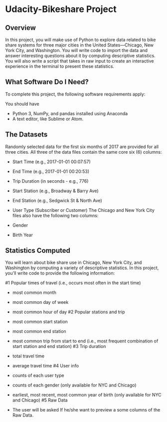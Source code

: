 # Udacity-Bikeshare Project

## Overview
In this project, you will make use of Python to explore data related to bike share systems for three major cities in the United States—Chicago, New York City, and Washington. You will write code to import the data and answer interesting questions about it by computing descriptive statistics. You will also write a script that takes in raw input to create an interactive experience in the terminal to present these statistics.

## What Software Do I Need?
To complete this project, the following software requirements apply:

You should have
* Python 3, NumPy, and pandas installed using Anaconda
* A text editor, like Sublime or Atom.

## The Datasets
Randomly selected data for the first six months of 2017 are provided for all three cities. All three of the data files contain the same core six (6) columns:

* Start Time (e.g., 2017-01-01 00:07:57)
* End Time (e.g., 2017-01-01 00:20:53)
* Trip Duration (in seconds - e.g., 776)
* Start Station (e.g., Broadway & Barry Ave)
* End Station (e.g., Sedgwick St & North Ave)
* User Type (Subscriber or Customer)
The Chicago and New York City files also have the following two columns:

* Gender
* Birth Year

## Statistics Computed
You will learn about bike share use in Chicago, New York City, and Washington by computing a variety of descriptive statistics. In this project, you'll write code to provide the following information:

#1 Popular times of travel (i.e., occurs most often in the start time)

* most common month
* most common day of week
* most common hour of day
#2 Popular stations and trip

* most common start station
* most common end station
* most common trip from start to end (i.e., most frequent combination of start station and end station)
#3 Trip duration

* total travel time
* average travel time
#4 User info

* counts of each user type
* counts of each gender (only available for NYC and Chicago)
* earliest, most recent, most common year of birth (only available for NYC and Chicago)
#5 Raw Data

* The user will be asked If he/she want to preview a some columns of the Raw Data.

